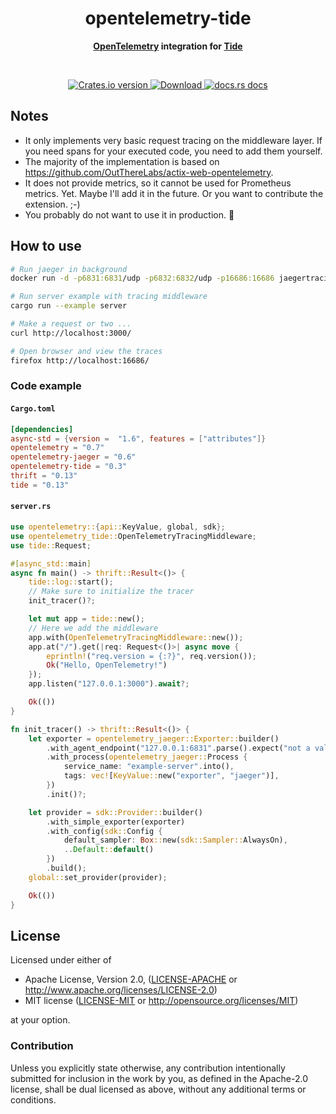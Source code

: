 <h1 align="center">opentelemetry-tide</h1>
<div align="center"><strong>

[OpenTelemetry][otel] integration for [Tide][tide]

</strong></div><br />

<div align="center">
  <!-- Crates version -->
  <a href="https://crates.io/crates/opentelemetry-tide">
    <img src="https://img.shields.io/crates/v/opentelemetry-tide.svg?style=flat-square"
    alt="Crates.io version" />
  </a>
  <!-- Downloads -->
  <a href="https://crates.io/crates/opentelemetry-tide">
    <img src="https://img.shields.io/crates/d/opentelemetry-tide.svg?style=flat-square"
      alt="Download" />
  </a>
  <!-- docs.rs docs -->
  <a href="https://docs.rs/opentelemetry-tide">
    <img src="https://img.shields.io/badge/docs-latest-blue.svg?style=flat-square"
      alt="docs.rs docs" />
  </a>
</div>

## Notes

* It only implements very basic request tracing on the middleware layer.
  If you need spans for your executed code, you need to add them yourself.
* The majority of the implementation is based on <https://github.com/OutThereLabs/actix-web-opentelemetry>.
* It does not provide metrics, so it cannot be used for Prometheus metrics. Yet. Maybe I'll add it in the future.
  Or you want to contribute the extension. ;-)
* You probably do not want to use it in production. 🤷

## How to use

```sh
# Run jaeger in background
docker run -d -p6831:6831/udp -p6832:6832/udp -p16686:16686 jaegertracing/all-in-one:latest

# Run server example with tracing middleware
cargo run --example server

# Make a request or two ...
curl http://localhost:3000/

# Open browser and view the traces
firefox http://localhost:16686/
```

### Code example

#### `Cargo.toml`

```toml
[dependencies]
async-std = {version =  "1.6", features = ["attributes"]}
opentelemetry = "0.7"
opentelemetry-jaeger = "0.6"
opentelemetry-tide = "0.3"
thrift = "0.13"
tide = "0.13"
```

#### `server.rs`

```rust
use opentelemetry::{api::KeyValue, global, sdk};
use opentelemetry_tide::OpenTelemetryTracingMiddleware;
use tide::Request;

#[async_std::main]
async fn main() -> thrift::Result<()> {
    tide::log::start();
    // Make sure to initialize the tracer
    init_tracer()?;

    let mut app = tide::new();
    // Here we add the middleware
    app.with(OpenTelemetryTracingMiddleware::new());
    app.at("/").get(|req: Request<()>| async move {
        eprintln!("req.version = {:?}", req.version());
        Ok("Hello, OpenTelemetry!")
    });
    app.listen("127.0.0.1:3000").await?;

    Ok(())
}

fn init_tracer() -> thrift::Result<()> {
    let exporter = opentelemetry_jaeger::Exporter::builder()
        .with_agent_endpoint("127.0.0.1:6831".parse().expect("not a valid endpoint"))
        .with_process(opentelemetry_jaeger::Process {
            service_name: "example-server".into(),
            tags: vec![KeyValue::new("exporter", "jaeger")],
        })
        .init()?;

    let provider = sdk::Provider::builder()
        .with_simple_exporter(exporter)
        .with_config(sdk::Config {
            default_sampler: Box::new(sdk::Sampler::AlwaysOn),
            ..Default::default()
        })
        .build();
    global::set_provider(provider);

    Ok(())
}
```

## License

Licensed under either of

 * Apache License, Version 2.0, ([LICENSE-APACHE](LICENSE-APACHE) or http://www.apache.org/licenses/LICENSE-2.0)
 * MIT license ([LICENSE-MIT](LICENSE-MIT) or http://opensource.org/licenses/MIT)

at your option.

### Contribution

Unless you explicitly state otherwise, any contribution intentionally
submitted for inclusion in the work by you, as defined in the Apache-2.0
license, shall be dual licensed as above, without any additional terms or
conditions.


<!-- links -->
[otel]: https://crates.io/crates/opentelemetry
[tide]: https://crates.io/crates/tide
